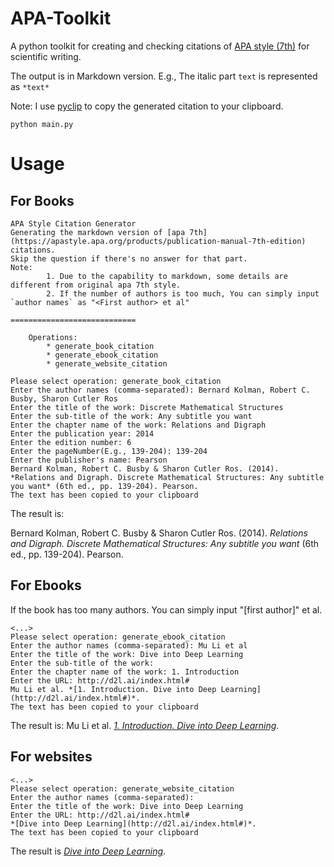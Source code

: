 # APA-Toolkit
A python toolkit for creating and checking citations of [APA style (7th)](https://apastyle.apa.org/style-grammar-guidelines/references/examples/edited-book-chapter-references) for scientific writing.

The output is in Markdown version. E.g., The italic part `text` is represented as `*text*`

Note: I use [pyclip](https://pypi.org/project/pyclip/) to copy the generated citation to your clipboard.
```shell
python main.py
```
# Usage
## For Books
```text
APA Style Citation Generator
Generating the markdown version of [apa 7th](https://apastyle.apa.org/products/publication-manual-7th-edition) citations.
Skip the question if there's no answer for that part.
Note:
        1. Due to the capability to markdown, some details are different from original apa 7th style.
        2. If the number of authors is too much, You can simply input `author names` as "<First author> et al"
        
============================

    Operations:
        * generate_book_citation
        * generate_ebook_citation
        * generate_website_citation
        
Please select operation: generate_book_citation
Enter the author names (comma-separated): Bernard Kolman, Robert C. Busby, Sharon Cutler Ros
Enter the title of the work: Discrete Mathematical Structures
Enter the sub-title of the work: Any subtitle you want
Enter the chapter name of the work: Relations and Digraph
Enter the publication year: 2014
Enter the edition number: 6
Enter the pageNumber(E.g., 139-204): 139-204
Enter the publisher's name: Pearson
Bernard Kolman, Robert C. Busby & Sharon Cutler Ros. (2014). *Relations and Digraph. Discrete Mathematical Structures: Any subtitle you want* (6th ed., pp. 139-204). Pearson.
The text has been copied to your clipboard
```
The result is:

Bernard Kolman, Robert C. Busby & Sharon Cutler Ros. (2014). *Relations and Digraph. Discrete Mathematical Structures: Any subtitle you want* (6th ed., pp. 139-204). Pearson.
## For Ebooks
If the book has too many authors. You can simply input "[first author]" et al.

```text
<...>
Please select operation: generate_ebook_citation
Enter the author names (comma-separated): Mu Li et al
Enter the title of the work: Dive into Deep Learning
Enter the sub-title of the work: 
Enter the chapter name of the work: 1. Introduction        
Enter the URL: http://d2l.ai/index.html#
Mu Li et al. *[1. Introduction. Dive into Deep Learning](http://d2l.ai/index.html#)*.
The text has been copied to your clipboard
```

The result is:
Mu Li et al. *[1. Introduction. Dive into Deep Learning](http://d2l.ai/index.html#)*.

## For websites

```text
<...>
Please select operation: generate_website_citation
Enter the author names (comma-separated): 
Enter the title of the work: Dive into Deep Learning
Enter the URL: http://d2l.ai/index.html#
*[Dive into Deep Learning](http://d2l.ai/index.html#)*.
The text has been copied to your clipboard
```

The result is
*[Dive into Deep Learning](http://d2l.ai/index.html#)*.